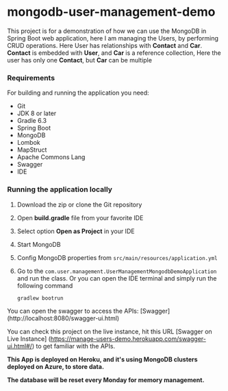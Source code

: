 # mongodb-user-management-demo
This project is for a demonstration of how we can use 
the MongoDB in Spring Boot web application, 
here I am managing the Users, by performing CRUD 
operations. Here User has relationships with 
**Contact** and **Car**. **Contact** is embedded 
with **User**, and **Car** is a reference collection, 
Here the user has only one **Contact**, but **Car** 
can be multiple 

### Requirements 
For building and running the application you need: 
* Git
* JDK 8 or later
* Gradle 6.3
* Spring Boot
* MongoDB
* Lombok
* MapStruct
* Apache Commons Lang
* Swagger
* IDE

### Running the application locally
1. Download the zip or clone the Git repository
2. Open **build.gradle** file from your favorite IDE
3. Select option **Open as Project** in your IDE
4. Start MongoDB
5. Config MongoDB properties from `src/main/resources/application.yml`
6. Go to the `com.user.management.UserManagementMongodbDemoApplication` and run the class.
Or you can open the IDE terminal and simply run the following command
                
       gradlew bootrun

You can open the swagger to access the APIs: 
[Swagger] (http://localhost:8080/swagger-ui.html)

You can check this project on the live instance, 
hit this URL [Swagger on Live Instance] 
(https://manage-users-demo.herokuapp.com/swagger-ui.html#/) 
to get familiar with the APIs.

**This App is deployed on Heroku, and it's using 
MongoDB clusters deployed on Azure, to store data.**

**The database will be reset every Monday for 
memory management.**